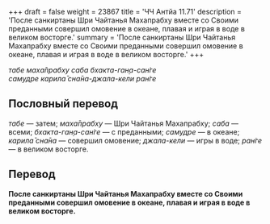+++
draft = false
weight = 23867
title = 'ЧЧ Антйа 11.71'
description = 'После санкиртаны Шри Чайтанья Махапрабху вместе со Своими преданными совершил омовение в океане, плавая и играя в воде в великом восторге.'
summary = 'После санкиртаны Шри Чайтанья Махапрабху вместе со Своими преданными совершил омовение в океане, плавая и играя в воде в великом восторге.'
+++

_табе маха̄прабху саба бхакта-ган̣а-сан̇ге  
самудре карила̄ сна̄на-джала-кели ран̇ге_

## Пословный перевод

_табе_ — затем; _маха̄прабху_ — Шри Чайтанья Махапрабху; _саба_ — всеми; _бхакта_\-_ган̣а_\-_сан̇ге_ — с преданными; _самудре_ — в океане; _карила̄_ _сна̄на_ — совершил омовение; _джала_\-_кели_ — игры в воде; _ран̇ге_ — в великом восторге.

## Перевод

**После санкиртаны Шри Чайтанья Махапрабху вместе со Своими преданными совершил омовение в океане, плавая и играя в воде в великом восторге.**

